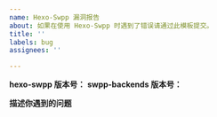 ```yaml
---
name: Hexo-Swpp 漏洞报告
about: 如果在使用 Hexo-Swpp 时遇到了错误请通过此模板提交。
title: ''
labels: bug
assignees: ''

---
```


<!-- 提交前请检查是否有重复 issue -->

**hexo-swpp 版本号：**
**swpp-backends 版本号：**

**描述你遇到的问题**
<!-- 请使用清晰易懂的语言描述你的问题，如有必要，请附带截图、日志、配置项等额外信息 -->
<!-- 如果是生成的 SW 文件有问题请转至 https://github.com/EmptyDreams/swpp-backends/issues -->
<!-- 如果你能判断出问题是发生在 swpp-backends，请转至 swpp-backends 的 issue -->
